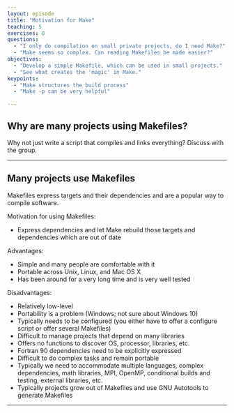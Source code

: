 ```yaml
---
layout: episode
title: "Motivation for Make"
teaching: 5
exercises: 0
questions:
  - "I only do compilation on small private projects, do I need Make?"
  - "Make seems so complex. Can reading Makefiles be made easier?"
objectives:
  - "Develop a simple Makefile, which can be used in small projects."
  - "See what creates the 'magic' in Make."
keypoints:
  - "Make structures the build process"
  - "Make -p can be very helpful"

---
```


## Why are many projects using Makefiles?

Why not just write a script that compiles and links everything?
Discuss with the group.

---

## Many projects use Makefiles

Makefiles express targets and their dependencies and are a popular way to compile software.

Motivation for using Makefiles:

- Express dependencies and let Make rebuild those targets and dependencies which are out of date

Advantages:

- Simple and many people are comfortable with it
- Portable across Unix, Linux, and Mac OS X
- Has been around for a very long time and is very well tested

Disadvantages:

- Relatively low-level
- Portability is a problem (Windows; not sure about Windows 10)
- Typically needs to be configured (you either have to offer a configure script or offer several Makefiles)
- Difficult to manage projects that depend on many libraries
- Offers no functions to discover OS, processor, libraries, etc.
- Fortran 90 dependencies need to be explicitly expressed
- Difficult to do complex tasks and remain portable
- Typically we need to accommodate multiple languages, complex dependencies, math libraries, MPI, OpenMP, conditional
  builds and testing, external libraries, etc.
- Typically projects grow out of Makefiles and use GNU Autotools to generate Makefiles

---
